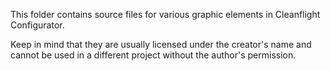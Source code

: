 This folder contains source files for various graphic elements in Cleanflight Configurator.

Keep in mind that they are usually licensed under the creator's name and cannot be used in a different
project without the author's permission.
